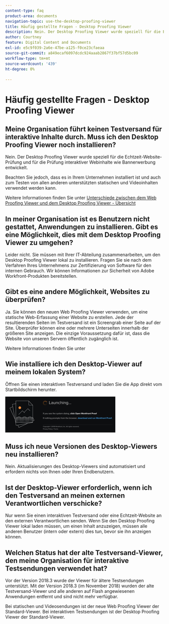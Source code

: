 ```yaml
---
content-type: faq
product-area: documents
navigation-topic: use-the-desktop-proofing-viewer
title: Häufig gestellte Fragen - Desktop Proofing Viewer
description: Nein. Der Desktop Proofing Viewer wurde speziell für die Echtzeit-Website-Prüfung und für die Prüfung interaktiver Webinhalte wie Bannerwerbung entwickelt.
author: Courtney
feature: Digital Content and Documents
exl-id: e5c9f039-2a6e-47be-a125-f0ce23cfaeaa
source-git-commit: a849ecaf6097dcdc924aaab2867f37bf57d5bc09
workflow-type: tm+mt
source-wordcount: '439'
ht-degree: 0%

---
```


# Häufig gestellte Fragen - Desktop Proofing Viewer

## Meine Organisation führt keinen Testversand für interaktive Inhalte durch. Muss ich den Desktop Proofing Viewer noch installieren?

Nein. Der Desktop Proofing Viewer wurde speziell für die Echtzeit-Website-Prüfung und für die Prüfung interaktiver Webinhalte wie Bannerwerbung entwickelt.

Beachten Sie jedoch, dass es in Ihrem Unternehmen installiert ist und auch zum Testen von allen anderen unterstützten statischen und Videoinhalten verwendet werden kann. 

Weitere Informationen finden Sie unter [Unterschiede zwischen dem Web Proofing Viewer und dem Desktop Proofing Viewer - Übersicht](../../../review-and-approve-work/proofing/proofing-overview/understand-differences-between-web-viewer.md)

## In meiner Organisation ist es Benutzern nicht gestattet, Anwendungen zu installieren. Gibt es eine Möglichkeit, dies mit dem Desktop Proofing Viewer zu umgehen?

Leider nicht. Sie müssen mit Ihrer IT-Abteilung zusammenarbeiten, um den Desktop Proofing Viewer lokal zu installieren. Fragen Sie sie nach dem Verfahren Ihres Unternehmens zur Zertifizierung von Software für den internen Gebrauch. Wir können Informationen zur Sicherheit von Adobe Workfront-Produkten bereitstellen.

## Gibt es eine andere Möglichkeit, Websites zu überprüfen?

Ja. Sie können den neuen Web Proofing Viewer verwenden, um eine statische Web-Erfassung einer Website zu erstellen. Jede der resultierenden Seiten im Testversand ist ein Screengrab einer Seite auf der Site. Überprüfer können eine oder mehrere Unterseiten innerhalb der größeren Site anzeigen. Die einzige Voraussetzung dafür ist, dass die Website von unseren Servern öffentlich zugänglich ist.

Weitere Informationen finden Sie unter

## Wie installiere ich den Desktop-Viewer auf meinem lokalen System?

Öffnen Sie einen interaktiven Testversand und laden Sie die App direkt vom Startbildschirm herunter.

![](assets/mceclip0-350x114.png) 

## Muss ich neue Versionen des Desktop-Viewers neu installieren?

Nein. Aktualisierungen des Desktop-Viewers sind automatisiert und erfordern nichts von Ihnen oder Ihren Endbenutzern.

## Ist der Desktop-Viewer erforderlich, wenn ich den Testversand an meinen externen Verantwortlichen verschicke?

Nur wenn Sie einen interaktiven Testversand oder eine Echtzeit-Website an den externen Verantwortlichen senden. Wenn Sie den Desktop Proofing Viewer lokal laden müssen, um einen Inhalt anzuzeigen, müssen alle anderen Benutzer (intern oder extern) dies tun, bevor sie ihn anzeigen können.

## Welchen Status hat der alte Testversand-Viewer, den meine Organisation für interaktive Testsendungen verwendet hat?

Vor der Version 2018.3 wurde der Viewer für ältere Testsendungen unterstützt. Mit der Version 2018.3 (im November 2018) wurden der alte Testversand-Viewer und alle anderen auf Flash angewiesenen Anwendungen entfernt und sind nicht mehr verfügbar. 

Bei statischen und Videosendungen ist der neue Web Proofing Viewer der Standard-Viewer. Bei interaktiven Testsendungen ist der Desktop Proofing Viewer der Standard-Viewer.

<!--For more information, see [Legacy proofing viewer removed in 2018.3](../../../workfront-proof/wp-work-proofsfiles/review-proofs-lpv/lpv-removed-2018.md)-->
